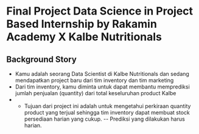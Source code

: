 # Final Project Data Science in Project Based Internship by Rakamin Academy X Kalbe Nutritionals
## Background Story
- Kamu adalah seorang Data Scientist di Kalbe Nutritionals dan sedang mendapatkan project baru dari tim inventory dan tim marketing
- Dari tim inventory, kamu diminta untuk dapat membantu memprediksi jumlah penjualan (quantity) dari total keseluruhan product Kalbe
- - Tujuan dari project ini adalah untuk mengetahui perkiraan quantity product yang terjual sehingga tim inventory dapat membuat stock persediaan harian yang cukup.
-- Prediksi yang dilakukan harus harian.
